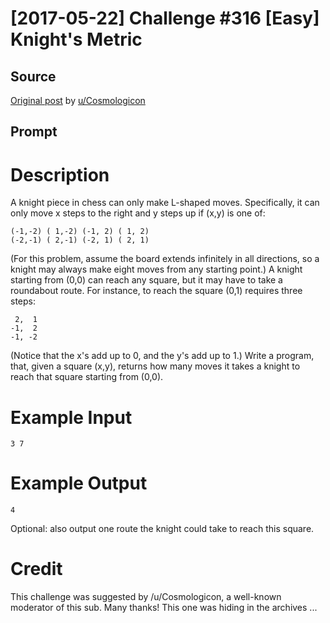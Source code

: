 # [2017-05-22] Challenge #316 [Easy] Knight's Metric

## Source

[Original post](https://old.reddit.com/r/dailyprogrammer/comments/6coqwk/20170522_challenge_316_easy_knights_metric/) by [u/Cosmologicon](https://old.reddit.com/u/Cosmologicon)

## Prompt

# Description

A knight piece in chess can only make L-shaped moves. Specifically, it can only move x steps to the right and y steps up if (x,y) is one of:

    (-1,-2) ( 1,-2) (-1, 2) ( 1, 2)
    (-2,-1) ( 2,-1) (-2, 1) ( 2, 1)

(For this problem, assume the board extends infinitely in all directions, so a knight may always make eight moves from any starting point.) A knight starting from (0,0) can reach any square, but it may have to take a roundabout route. For instance, to reach the square (0,1) requires three steps:

     2,  1
    -1,  2
    -1, -2

(Notice that the x's add up to 0, and the y's add up to 1.) Write a program, that, given a square (x,y), returns how many moves it takes a knight to reach that square starting from (0,0).

# Example Input

    3 7

# Example Output

    4

Optional: also output one route the knight could take to reach this square.

# Credit

This challenge was suggested by /u/Cosmologicon, a well-known moderator of this sub. Many thanks! This one was hiding in the archives ...
